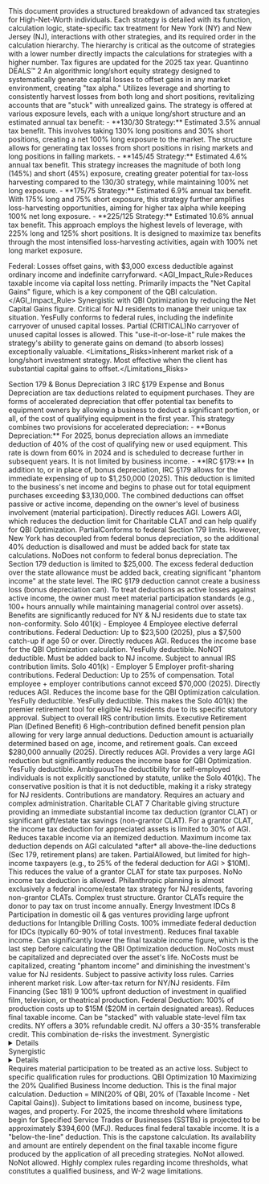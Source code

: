 <TaxStrategyFramework>
  <Introduction>
    This document provides a structured breakdown of advanced tax strategies for High-Net-Worth individuals. Each strategy is detailed with its function, calculation logic, state-specific tax treatment for New York (NY) and New Jersey (NJ), interactions with other strategies, and its required order in the calculation hierarchy. The hierarchy is critical as the outcome of strategies with a lower number directly impacts the calculations for strategies with a higher number. Tax figures are updated for the 2025 tax year.
  </Introduction>

  <Strategy id="QUANT_DEALS_01">
    <Name>Quantinno DEALS™</Name>
    <Hierarchy>2</Hierarchy>
    <Description>An algorithmic long/short equity strategy designed to systematically generate capital losses to offset gains in any market environment, creating "tax alpha." Utilizes leverage and shorting to consistently harvest losses from both long and short positions, revitalizing accounts that are "stuck" with unrealized gains.</Description>
    <CalculationLogic>
The strategy is offered at various exposure levels, each with a unique long/short structure and an estimated annual tax benefit:
- **130/30 Strategy:** Estimated 3.5% annual tax benefit. This involves taking 130% long positions and 30% short positions, creating a net 100% long exposure to the market. The structure allows for generating tax losses from short positions in rising markets and long positions in falling markets.
- **145/45 Strategy:** Estimated 4.6% annual tax benefit. This strategy increases the magnitude of both long (145%) and short (45%) exposure, creating greater potential for tax-loss harvesting compared to the 130/30 strategy, while maintaining 100% net long exposure.
- **175/75 Strategy:** Estimated 6.9% annual tax benefit. With 175% long and 75% short exposure, this strategy further amplifies loss-harvesting opportunities, aiming for higher tax alpha while keeping 100% net long exposure.
- **225/125 Strategy:** Estimated 10.6% annual tax benefit. This approach employs the highest levels of leverage, with 225% long and 125% short positions. It is designed to maximize tax benefits through the most intensified loss-harvesting activities, again with 100% net long market exposure.

Federal: Losses offset gains, with $3,000 excess deductible against ordinary income and indefinite carryforward.
    </CalculationLogic>
    <AGI_Impact_Rule>Reduces taxable income via capital loss netting. Primarily impacts the "Net Capital Gains" figure, which is a key component of the QBI calculation.</AGI_Impact_Rule>
    <Interactions>
      <Enhances>Synergistic with QBI Optimization by reducing the Net Capital Gains figure. Critical for NJ residents to manage their unique tax situation.</Enhances>
    </Interactions>
    <StateTaxTreatment>
      <State name="NY"><Conformity>Yes</Conformity><Deductibility>Fully conforms to federal rules, including the indefinite carryover of unused capital losses.</Deductibility></State>
      <State name="NJ"><Conformity>Partial (CRITICAL)</Conformity><Deductibility>No carryover of unused capital losses is allowed. This "use-it-or-lose-it" rule makes the strategy's ability to generate gains on demand (to absorb losses) exceptionally valuable.</Deductibility></State>
    </StateTaxTreatment>
    <Limitations_Risks>Inherent market risk of a long/short investment strategy. Most effective when the client has substantial capital gains to offset.</Limitations_Risks>
  </Strategy>

  <Strategy id="EQUIP_S179_01">
    <Name>Section 179 &amp; Bonus Depreciation</Name>
    <Hierarchy>3</Hierarchy>
    <Description>IRC §179 Expense and Bonus Depreciation are tax deductions related to equipment purchases. They are forms of accelerated depreciation that offer potential tax benefits to equipment owners by allowing a business to deduct a significant portion, or all, of the cost of qualifying equipment in the first year.</Description>
    <CalculationLogic>
This strategy combines two provisions for accelerated depreciation:
- **Bonus Depreciation:** For 2025, bonus depreciation allows an immediate deduction of 40% of the cost of qualifying new or used equipment. This rate is down from 60% in 2024 and is scheduled to decrease further in subsequent years. It is not limited by business income.
- **IRC §179:** In addition to, or in place of, bonus depreciation, IRC §179 allows for the immediate expensing of up to $1,250,000 (2025). This deduction is limited to the business's net income and begins to phase out for total equipment purchases exceeding $3,130,000.
The combined deductions can offset passive or active income, depending on the owner's level of business involvement (material participation).
    </CalculationLogic>
    <AGI_Impact_Rule>Directly reduces AGI.</AGI_Impact_Rule>
    <Interactions>
      <Impacts>Lowers AGI, which reduces the deduction limit for Charitable CLAT and can help qualify for QBI Optimization.</Impacts>
    </Interactions>
    <StateTaxTreatment>
      <State name="NY"><Conformity>Partial</Conformity><Deductibility>Conforms to federal Section 179 limits. However, New York has decoupled from federal bonus depreciation, so the additional 40% deduction is disallowed and must be added back for state tax calculations.</Deductibility></State>
      <State name="NJ"><Conformity>No</Conformity><Deductibility>Does not conform to federal bonus depreciation. The Section 179 deduction is limited to $25,000. The excess federal deduction over the state allowance must be added back, creating significant "phantom income" at the state level.</Deductibility></State>
    </StateTaxTreatment>
    <Limitations_Risks>The IRC §179 deduction cannot create a business loss (bonus depreciation can). To treat deductions as active losses against active income, the owner must meet material participation standards (e.g., 100+ hours annually while maintaining managerial control over assets). Benefits are significantly reduced for NY &amp; NJ residents due to state tax non-conformity.</Limitations_Risks>
  </Strategy>

  <Strategy id="SOLO401K_EE_01">
    <Name>Solo 401(k) - Employee</Name>
    <Hierarchy>4</Hierarchy>
    <Description>Employee elective deferral contributions.</Description>
    <CalculationLogic>Federal Deduction: Up to $23,500 (2025), plus a $7,500 catch-up if age 50 or over.</CalculationLogic>
    <AGI_Impact_Rule>Directly reduces AGI.</AGI_Impact_Rule>
    <Interactions>
      <Impacts>Reduces the income base for the QBI Optimization calculation.</Impacts>
    </Interactions>
    <StateTaxTreatment>
      <State name="NY"><Conformity>Yes</Conformity><Deductibility>Fully deductible.</Deductibility></State>
      <State name="NJ"><Conformity>No</Conformity><Deductibility>NOT deductible. Must be added back to NJ income.</Deductibility></State>
    </StateTaxTreatment>
    <Limitations_Risks>Subject to annual IRS contribution limits.</Limitations_Risks>
  </Strategy>

  <Strategy id="SOLO401K_ER_01">
    <Name>Solo 401(k) - Employer</Name>
    <Hierarchy>5</Hierarchy>
    <Description>Employer profit-sharing contributions.</Description>
    <CalculationLogic>Federal Deduction: Up to 25% of compensation. Total employee + employer contributions cannot exceed $70,000 (2025).</CalculationLogic>
    <AGI_Impact_Rule>Directly reduces AGI.</AGI_Impact_Rule>
    <Interactions>
      <Impacts>Reduces the income base for the QBI Optimization calculation.</Impacts>
    </Interactions>
    <StateTaxTreatment>
      <State name="NY"><Conformity>Yes</Conformity><Deductibility>Fully deductible.</Deductibility></State>
      <State name="NJ"><Conformity>Yes</Conformity><Deductibility>Fully deductible. This makes the Solo 401(k) the premier retirement tool for eligible NJ residents due to its specific statutory approval.</Deductibility></State>
    </StateTaxTreatment>
    <Limitations_Risks>Subject to overall IRS contribution limits.</Limitations_Risks>
  </Strategy>

  <Strategy id="DB_PLAN_01">
    <Name>Executive Retirement Plan (Defined Benefit)</Name>
    <Hierarchy>6</Hierarchy>
    <Description>High-contribution defined benefit pension plan allowing for very large annual deductions.</Description>
    <CalculationLogic>Deduction amount is actuarially determined based on age, income, and retirement goals. Can exceed $280,000 annually (2025).</CalculationLogic>
    <AGI_Impact_Rule>Directly reduces AGI.</AGI_Impact_Rule>
    <Interactions>
      <Impacts>Provides a very large AGI reduction but significantly reduces the income base for QBI Optimization.</Impacts>
    </Interactions>
    <StateTaxTreatment>
      <State name="NY"><Conformity>Yes</Conformity><Deductibility>Fully deductible.</Deductibility></State>
      <State name="NJ"><Conformity>Ambiguous</Conformity><Deductibility>The deductibility for self-employed individuals is not explicitly sanctioned by statute, unlike the Solo 401(k). The conservative position is that it is not deductible, making it a risky strategy for NJ residents.</Deductibility></State>
    </StateTaxTreatment>
    <Limitations_Risks>Contributions are mandatory. Requires an actuary and complex administration.</Limitations_Risks>
  </Strategy>

  <Strategy id="CHAR_CLAT_01">
    <Name>Charitable CLAT</Name>
    <Hierarchy>7</Hierarchy>
    <Description>Charitable giving structure providing an immediate substantial income tax deduction (grantor CLAT) or significant gift/estate tax savings (non-grantor CLAT).</Description>
    <CalculationLogic>For a grantor CLAT, the income tax deduction for appreciated assets is limited to 30% of AGI.</CalculationLogic>
    <AGI_Impact_Rule>Reduces taxable income via an itemized deduction.</AGI_Impact_Rule>
    <Interactions>
      <DependsOn>Maximum income tax deduction depends on AGI calculated *after* all above-the-line deductions (Sec 179, retirement plans) are taken.</DependsOn>
    </Interactions>
    <StateTaxTreatment>
      <State name="NY"><Conformity>Partial</Conformity><Deductibility>Allowed, but limited for high-income taxpayers (e.g., to 25% of the federal deduction for AGI > $10M). This reduces the value of a grantor CLAT for state tax purposes.</Deductibility></State>
      <State name="NJ"><Conformity>No</Conformity><Deductibility>No income tax deduction is allowed. Philanthropic planning is almost exclusively a federal income/estate tax strategy for NJ residents, favoring non-grantor CLATs.</Deductibility></State>
    </StateTaxTreatment>
    <Limitations_Risks>Complex trust structure. Grantor CLATs require the donor to pay tax on trust income annually.</Limitations_Risks>
  </Strategy>
  
  <Strategy id="ENERGY_IDC_01">
    <Name>Energy Investment IDCs</Name>
    <Hierarchy>8</Hierarchy>
    <Description>Participation in domestic oil &amp; gas ventures providing large upfront deductions for Intangible Drilling Costs.</Description>
    <CalculationLogic>100% immediate federal deduction for IDCs (typically 60-90% of total investment).</CalculationLogic>
    <AGI_Impact_Rule>Reduces final taxable income.</AGI_Impact_Rule>
    <Interactions>
      <Enhances>Can significantly lower the final taxable income figure, which is the last step before calculating the QBI Optimization deduction.</Enhances>
    </Interactions>
    <StateTaxTreatment>
      <State name="NY"><Conformity>No</Conformity><Deductibility>Costs must be capitalized and depreciated over the asset's life.</Deductibility></State>
      <State name="NJ"><Conformity>No</Conformity><Deductibility>Costs must be capitalized, creating "phantom income" and diminishing the investment's value for NJ residents.</Deductibility></State>
    </StateTaxTreatment>
    <Limitations_Risks>Subject to passive activity loss rules. Carries inherent market risk. Low after-tax return for NY/NJ residents.</Limitations_Risks>
  </Strategy>

  <Strategy id="FILM_SEC181_01">
    <Name>Film Financing (Sec 181)</Name>
    <Hierarchy>9</Hierarchy>
    <Description>100% upfront deduction of investment in qualified film, television, or theatrical production.</Description>
    <CalculationLogic>Federal Deduction: 100% of production costs up to $15M ($20M in certain designated areas).</CalculationLogic>
    <AGI_Impact_Rule>Reduces final taxable income.</AGI_Impact_Rule>
    <Interactions>
        <Enhances>Can be "stacked" with valuable state-level film tax credits. NY offers a 30% refundable credit. NJ offers a 30-35% transferable credit. This combination de-risks the investment.</Enhances>
    </Interactions>
    <StateTaxTreatment>
      <State name="NY"><Conformity>Synergistic</Conformity><Details>While there is no direct state deduction, the state's 30% refundable tax credit program complements the federal deduction, creating a powerful combined incentive.</Details></State>
      <State name="NJ"><Conformity>Synergistic</Conformity><Details>The state's 30-35% transferable tax credit can be monetized (sold), creating immediate cash flow for the project and enhancing investor returns alongside the federal deduction.</Details></State>
    </StateTaxTreatment>
    <Limitations_Risks>Requires material participation to be treated as an active loss. Subject to specific qualification rules for productions.</Limitations_Risks>
  </Strategy>

  <Strategy id="QBI_FINAL_01">
    <Name>QBI Optimization</Name>
    <Hierarchy>10</Hierarchy>
    <Description>Maximizing the 20% Qualified Business Income deduction. This is the final major calculation.</Description>
    <CalculationLogic>Deduction = MIN(20% of QBI, 20% of (Taxable Income - Net Capital Gains)). Subject to limitations based on income, business type, wages, and property. For 2025, the income threshold where limitations begin for Specified Service Trades or Businesses (SSTBs) is projected to be approximately $394,600 (MFJ).</CalculationLogic>
    <AGI_Impact_Rule>Reduces final federal taxable income. It is a "below-the-line" deduction.</AGI_Impact_Rule>
    <Interactions>
      <DependsOn>This is the capstone calculation. Its availability and amount are entirely dependent on the final taxable income figure produced by the application of all preceding strategies.</DependsOn>
    </Interactions>
    <StateTaxTreatment>
      <State name="NY"><Conformity>No</Conformity><Deductibility>Not allowed.</Deductibility></State>
      <State name="NJ"><Conformity>No</Conformity><Deductibility>Not allowed.</Deductibility></State>
    </StateTaxTreatment>
    <Limitations_Risks>Highly complex rules regarding income thresholds, what constitutes a qualified business, and W-2 wage limitations.</Limitations_Risks>
  </Strategy>
</TaxStrategyFramework>
